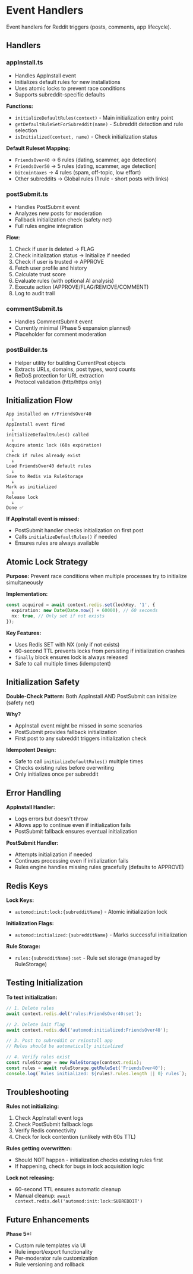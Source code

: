 # Event Handlers

Event handlers for Reddit triggers (posts, comments, app lifecycle).

## Handlers

### appInstall.ts
- Handles AppInstall event
- Initializes default rules for new installations
- Uses atomic locks to prevent race conditions
- Supports subreddit-specific defaults

**Functions:**
- `initializeDefaultRules(context)` - Main initialization entry point
- `getDefaultRuleSetForSubreddit(name)` - Subreddit detection and rule selection
- `isInitialized(context, name)` - Check initialization status

**Default Ruleset Mapping:**
- `FriendsOver40` → 6 rules (dating, scammer, age detection)
- `FriendsOver50` → 5 rules (dating, scammer, age detection)
- `bitcointaxes` → 4 rules (spam, off-topic, low effort)
- Other subreddits → Global rules (1 rule - short posts with links)

### postSubmit.ts
- Handles PostSubmit event
- Analyzes new posts for moderation
- Fallback initialization check (safety net)
- Full rules engine integration

**Flow:**
1. Check if user is deleted → FLAG
2. Check initialization status → Initialize if needed
3. Check if user is trusted → APPROVE
4. Fetch user profile and history
5. Calculate trust score
6. Evaluate rules (with optional AI analysis)
7. Execute action (APPROVE/FLAG/REMOVE/COMMENT)
8. Log to audit trail

### commentSubmit.ts
- Handles CommentSubmit event
- Currently minimal (Phase 5 expansion planned)
- Placeholder for comment moderation

### postBuilder.ts
- Helper utility for building CurrentPost objects
- Extracts URLs, domains, post types, word counts
- ReDoS protection for URL extraction
- Protocol validation (http/https only)

## Initialization Flow

```
App installed on r/FriendsOver40
  ↓
AppInstall event fired
  ↓
initializeDefaultRules() called
  ↓
Acquire atomic lock (60s expiration)
  ↓
Check if rules already exist
  ↓
Load FriendsOver40 default rules
  ↓
Save to Redis via RuleStorage
  ↓
Mark as initialized
  ↓
Release lock
  ↓
Done ✅
```

**If AppInstall event is missed:**
- PostSubmit handler checks initialization on first post
- Calls `initializeDefaultRules()` if needed
- Ensures rules are always available

## Atomic Lock Strategy

**Purpose:** Prevent race conditions when multiple processes try to initialize simultaneously

**Implementation:**
```typescript
const acquired = await context.redis.set(lockKey, '1', {
  expiration: new Date(Date.now() + 60000), // 60 seconds
  nx: true, // Only set if not exists
});
```

**Key Features:**
- Uses Redis SET with NX (only if not exists)
- 60-second TTL prevents locks from persisting if initialization crashes
- `finally` block ensures lock is always released
- Safe to call multiple times (idempotent)

## Initialization Safety

**Double-Check Pattern:**
Both AppInstall AND PostSubmit can initialize (safety net)

**Why?**
- AppInstall event might be missed in some scenarios
- PostSubmit provides fallback initialization
- First post to any subreddit triggers initialization check

**Idempotent Design:**
- Safe to call `initializeDefaultRules()` multiple times
- Checks existing rules before overwriting
- Only initializes once per subreddit

## Error Handling

**AppInstall Handler:**
- Logs errors but doesn't throw
- Allows app to continue even if initialization fails
- PostSubmit fallback ensures eventual initialization

**PostSubmit Handler:**
- Attempts initialization if needed
- Continues processing even if initialization fails
- Rules engine handles missing rules gracefully (defaults to APPROVE)

## Redis Keys

**Lock Keys:**
- `automod:init:lock:{subredditName}` - Atomic initialization lock

**Initialization Flags:**
- `automod:initialized:{subredditName}` - Marks successful initialization

**Rule Storage:**
- `rules:{subredditName}:set` - Rule set storage (managed by RuleStorage)

## Testing Initialization

**To test initialization:**
```typescript
// 1. Delete rules
await context.redis.del('rules:FriendsOver40:set');

// 2. Delete init flag
await context.redis.del('automod:initialized:FriendsOver40');

// 3. Post to subreddit or reinstall app
// Rules should be automatically initialized

// 4. Verify rules exist
const ruleStorage = new RuleStorage(context.redis);
const rules = await ruleStorage.getRuleSet('FriendsOver40');
console.log(`Rules initialized: ${rules?.rules.length || 0} rules`);
```

## Troubleshooting

**Rules not initializing:**
1. Check AppInstall event logs
2. Check PostSubmit fallback logs
3. Verify Redis connectivity
4. Check for lock contention (unlikely with 60s TTL)

**Rules getting overwritten:**
- Should NOT happen - initialization checks existing rules first
- If happening, check for bugs in lock acquisition logic

**Lock not releasing:**
- 60-second TTL ensures automatic cleanup
- Manual cleanup: `await context.redis.del('automod:init:lock:SUBREDDIT')`

## Future Enhancements

**Phase 5+:**
- Custom rule templates via UI
- Rule import/export functionality
- Per-moderator rule customization
- Rule versioning and rollback
